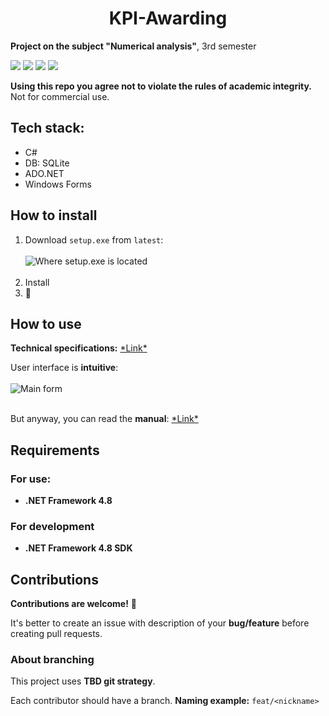 <h1 align="center">KPI-Awarding</h1>

**Project on the subject "Numerical analysis"**, 3rd semester<br>

![](https://img.shields.io/github/v/release/xairaven/KPI-Awarding?style=plastic)
![](https://img.shields.io/github/commit-activity/m/xairaven/KPI-Awarding?style=plastic)
![](https://img.shields.io/github/license/xairaven/KPI-Awarding?style=plastic)
![](https://img.shields.io/github/issues/xairaven/KPI-Awarding?style=plastic)

**Using this repo you agree not to violate the rules of academic integrity.**
Not for commercial use.

<h2>Tech stack:</h2>

- C#
- DB: SQLite
- ADO.NET
- Windows Forms

<h2>How to install</h2>

1. Download `setup.exe` from `latest`:<br><br>
   <img src="readme-res/img/setup.png" alt="Where setup.exe is located"><br><br>
2. Install
3. 🎉

<h2>How to use</h2>

**Technical specifications:** [\*Link\*](./readme-res/Task.pdf)

User interface is **intuitive**:<br><br>
<img src="readme-res/img/main-form.png" alt="Main form" align="center"><br><br>

But anyway, you can read the **manual**: [\*Link\*](./readme-res/Manual.pdf)

<h2>Requirements</h2>
<h3>For use:</h3>

- **.NET Framework 4.8**

<h3>For development</h3>

- **.NET Framework 4.8 SDK**

<h2>Contributions</h2>

**Contributions are welcome!** 🎉

It's better to create an issue with description of your **bug/feature** before creating pull requests.

<h3>About branching</h3>

This project uses **TBD git strategy**.

Each contributor should have a branch. **Naming example:** ```feat/<nickname>```